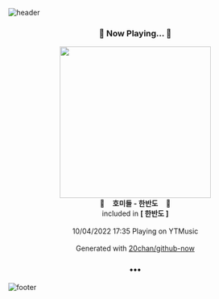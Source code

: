 ![header](https://capsule-render.vercel.app/api?type=wave&height=170&section=header&text=Hi.%20I'm%20SHIFT&fontColor=090707&fontAlignX=45&fontAlignY=65&fontSize=100)

<h3 align="center">🎵 Now Playing... 🎵</h3>
<p align="center">
  <a href="https://music.youtube.com/watch?v=5jIf05hs7O4">
    <img width="300" src="https://lh3.googleusercontent.com/vsd6faakvmTVCMdFIUt4sEgXZHoZ4sBwmyimWWJopheWdDQAqRK5W1tgVYhMYcGJ9p4SEI3fE82np5k">
  </a>
  <br>
  🎵&nbsp&nbsp&nbsp <b>호미들 - 한반도</b> &nbsp&nbsp&nbsp🎵
  <br>
  included in <b>[ 한반도 ]</b>
  
  <br />
  <br />
  10/04/2022 17:35 Playing on YTMusic
  <br />
  <br />
  Generated with <a href="https://github.com/20chan/github-now">20chan/github-now</a>
</p>

<h3 align="center">•••</h3>

![footer](https://capsule-render.vercel.app/api?type=wave&height=150&section=footer)
